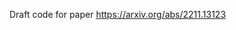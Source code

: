 Draft code for paper <Motif-aware temporal GCN for fraud detection in signed cryptocurrency trust networks>
https://arxiv.org/abs/2211.13123

